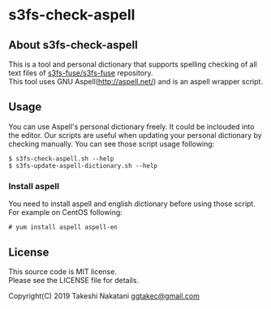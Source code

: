 # s3fs-check-aspell

## About s3fs-check-aspell
This is a tool and personal dictionary that supports spelling checking of all text files of [s3fs-fuse/s3fs-fuse](https://github.com/s3fs-fuse/s3fs-fuse) repository.  
This tool uses GNU Aspell(http://aspell.net/) and is an aspell wrapper script.

## Usage
You can use Aspell's personal dictionary freely.
It could be inclouded into the editor.
Our scripts are useful when updating your personal dictionary by checking manually.
You can see those script usage following:
```
$ s3fs-check-aspell.sh --help
$ s3fs-update-aspell-dictionary.sh --help
```

### Install aspell
You need to install aspell and english dictionary before using those script.
For example on CentOS following:
```
# yum install aspell aspell-en
```

## License
This source code is MIT license.  
Please see the LICENSE file for details.

Copyright(C) 2019 Takeshi Nakatani <ggtakec@gmail.com>

